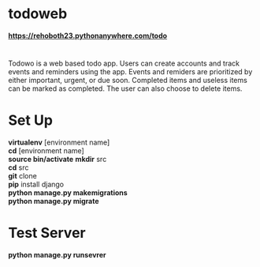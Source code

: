 # todoweb

**https://rehoboth23.pythonanywhere.com/todo**

#
Todowo is a web based todo app. Users can create accounts and track events and reminders using the app. Events and remiders are prioritized by either important, 
urgent, or due soon. Completed items and useless items can be marked as completed. The user can also choose to delete items.


# Set Up 
**virtualenv** [environment name]  
**cd** [environment name]  
**source bin/activate**
**mkdir** src    
**cd** src  
**git** clone <this repository link>    
**pip** install django  
**python manage.py makemigrations**  
**python manage.py migrate**   
  

# Test Server
**python manage.py runsevrer**
